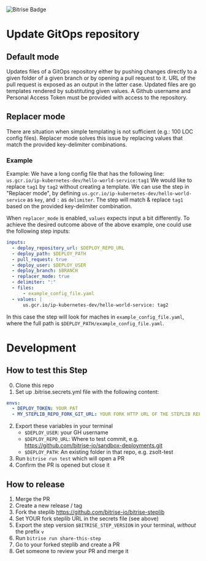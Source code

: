 ![Bitrise Badge](https://app.bitrise.io/app/22ca6e807256cbff/status.svg?token=iVhvX_F9mXcYXmBM-qDpng&branch=master)

# Update GitOps repository

## Default mode
Updates files of a GitOps repository either by pushing changes directly to a
given folder of a given branch or by opening a pull request to it.
URL of the pull request is exposed as an output in the latter case.
Updated files are go templates rendered by substituting given values.
A Github username and Personal Access Token must be provided with access to the repository.

## Replacer mode
There are situation when simple templating is not sufficient (e.g.: 100 LOC config files). Replacer mode solves this issue by replacing values that match the provided key-delimiter combinations. 

### Example
Example:
We have a long config file that has the following line:
`us.gcr.io/ip-kubernetes-dev/hello-world-service:tag1`
We would like to replace `tag1` by `tag2` without creating a template.
We can use the step in "Replacer mode", by defining `us.gcr.io/ip-kubernetes-dev/hello-world-service` as `key`, and `:` as `delimiter`. The step will match & replace `tag1` based on the provided key-delimiter combination.

When `replacer_mode` is enabled, `values` expects input a bit differently. To achieve the desired outcome above of the above example, one could use the following step inputs:
```yaml
inputs:
  - deploy_repository_url: $DEPLOY_REPO_URL
  - deploy_path: $DEPLOY_PATH
  - pull_request: true
  - deploy_user: $DEPLOY_USER
  - deploy_branch: $BRANCH
  - replacer_mode: true
  - delimiter: ":"
  - files: 
      - example_config_file.yaml
  - values: |
      us.gcr.io/ip-kubernetes-dev/hello-world-service: tag2
```
In this case the step will look for maches in `example_config_file.yaml`, where the full path is `$DEPLOY_PATH/example_config_file.yaml`.

# Development

## How to test this Step

0. Clone this repo
1. Set up .bitrise.secrets.yml file with the following content:

```yaml
envs:
  - DEPLOY_TOKEN: YOUR PAT
  - MY_STEPLIB_REPO_FORK_GIT_URL: YOUR FORK HTTP URL OF THE STEPLIB REPO
```

2. Export these variables in your terminal 
   - `$DEPLOY_USER`: your GH username
   - `$DEPLOY_REPO_URL`: Where to test commit, e.g. https://github.com/bitrise-io/sandbox-deployments.git
   - `$DEPLOY_PATH`: An existing folder in that repo, e.g. zsolt-test
3. Run `bitrise run test` which will open a PR
4. Confirm the PR is opened but close it

## How to release

1. Merge the PR
1. Create a new release / tag
1. Fork the steplib https://github.com/bitrise-io/bitrise-steplib
1. Set YOUR fork steplib URL in the secrets file (see above)
1. Export the step version `$BITRISE_STEP_VERSION` in your terminal, *without* the prefix `v`
1. Run `bitrise run share-this-step`
1. Go to your forked steplib and create a PR
1. Get someone to review your PR and merge it
